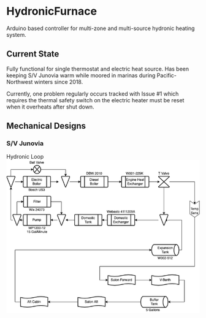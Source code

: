 # HydronicFurnace
Arduino based controller for multi-zone and multi-source hydronic heating system.

## Current State
Fully functional for single thermostat and electric heat source.  Has been 
keeping S/V Junovia warm while moored in marinas during Pacific-Northwest winters
since 2018.

Currently, one problem regularly occurs tracked with Issue #1 which requires the 
thermal safety switch on the electric heater must be reset when it overheats after
shut down.

## Mechanical Designs
### S/V Junovia

Hydronic Loop
![S/V Junovia Hydronic Loop Diagram](https://raw.githubusercontent.com/natpowning/hydronic-furnace/master/Hardware/Junovia/HydronicLoop.png)

